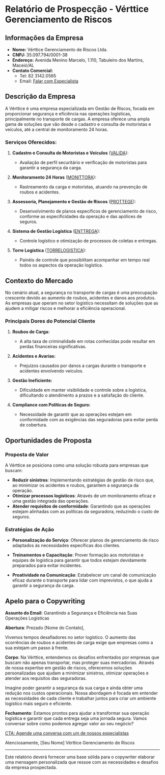 # Relatório de Prospecção - Vérttice Gerenciamento de Riscos

## Informações da Empresa
- **Nome:** Vérttice Gerenciamento de Riscos Ltda.
- **CNPJ:** 35.097.794/0001-38
- **Endereço:** Avenida Menino Marcelo, 1.110, Tabuleiro dos Martins, Maceió/AL
- **Contato Comercial:**
  - Tel: 82 3142.0565
  - Email: [Falar com Especialista](https://www.vertticegr.com.br/#falar-com-especialistas)

## Descrição da Empresa
A Vérttice é uma empresa especializada em Gestão de Riscos, focada em proporcionar segurança e eficiência nas operações logísticas, principalmente no transporte de cargas. A empresa oferece uma ampla gama de soluções que vão desde o cadastro e consulta de motoristas e veículos, até a central de monitoramento 24 horas.

### Serviços Oferecidos:
1. **Cadastro e Consulta de Motoristas e Veículos** ([VALIDA](https://www.vertticegr.com.br/valida)):
   - Avaliação de perfil securitário e verificação de motoristas para garantir a segurança da carga.
   
2. **Monitoramento 24 Horas** ([MONITTORA](https://www.vertticegr.com.br/monittora)):
   - Rastreamento da carga e motoristas, atuando na prevenção de roubos e acidentes.

3. **Assessoria, Planejamento e Gestão de Riscos** ([PROTTEGE](https://www.vertticegr.com.br/prottege)):
   - Desenvolvimento de planos específicos de gerenciamento de risco, conforme as especificidades da operação e das apólices de seguros.

4. **Sistema de Gestão Logística** ([ENTTREGA](https://www.vertticegr.com.br/enttrega)):
   - Controle logístico e otimização de processos de coletas e entregas.

5. **Torre Logística** ([TORRELOGISTICA](https://www.vertticegr.com.br/torrelogistica)):
   - Painéis de controle que possibilitam acompanhar em tempo real todos os aspectos da operação logística.

## Contexto do Mercado
No cenário atual, a segurança no transporte de cargas é uma preocupação crescente devido ao aumento de roubos, acidentes e danos aos produtos. As empresas que operam no setor logístico necessitam de soluções que as ajudem a mitigar riscos e melhorar a eficiência operacional.

### Principais Dores do Potencial Cliente
1. **Roubos de Carga:**
   - A alta taxa de criminalidade em rotas conhecidas pode resultar em perdas financeiras significativas.
  
2. **Acidentes e Avarias:**
   - Prejuízos causados por danos a cargas durante o transporte e acidentes envolvendo veículos.

3. **Gestão Ineficiente:**
   - Dificuldade em manter visibilidade e controle sobre a logística, dificultando o atendimento a prazos e a satisfação do cliente.

4. **Compliance com Políticas de Seguro:**
   - Necessidade de garantir que as operações estejam em conformidade com as exigências das seguradoras para evitar perda de cobertura.

## Oportunidades de Proposta
### Proposta de Valor
A Vérttice se posiciona como uma solução robusta para empresas que buscam:
- **Reduzir sinistros**: Implementando estratégias de gestão de risco que, ao minimizar os acidentes e roubos, garantem a segurança da operação.
- **Otimizar processos logísticos**: Através de um monitoramento eficaz e uma gestão integrada das operações.
- **Atender requisitos de conformidade**: Garantindo que as operações estejam alinhadas com as políticas da seguradora, reduzindo o custo de seguros.

### Estratégias de Ação
- **Personalização do Serviço**:
  Oferecer planos de gerenciamento de risco adaptados às necessidades específicas dos clientes.

- **Treinamentos e Capacitação**:
  Prover formação aos motoristas e equipes de logística para garantir que todos estejam devidamente preparados para evitar incidentes.

- **Proatividade na Comunicação**:
  Estabelecer um canal de comunicação eficaz durante o transporte para lidar com imprevistos, o que ajuda a garantir a segurança da carga.

## Apelo para o Copywriting
**Assunto do Email**: Garantindo a Segurança e Eficiência nas Suas Operações Logísticas

**Abertura**:
Prezado [Nome do Contato],

Vivemos tempos desafiadores no setor logístico. O aumento das ocorrências de roubos e acidentes de carga exige que empresas como a sua estejam um passo à frente. 

**Corpo**:
Na Vérttice, entendemos os desafios enfrentados por empresas que buscam não apenas transportar, mas proteger suas mercadorias. Através de nossa expertise em gestão de riscos, oferecemos soluções personalizadas que ajudam a minimizar sinistros, otimizar operações e atender aos requisitos das seguradoras. 

Imagine poder garantir a segurança da sua carga e ainda obter uma redução nos custos operacionais. Nossa abordagem é focada em entender as necessidades de cada cliente e trabalhar juntos para criar um ambiente logístico mais seguro e eficiente.

**Fechamento**:
Estamos prontos para ajudar a transformar sua operação logística e garantir que cada entrega seja uma jornada segura. Vamos conversar sobre como podemos agregar valor ao seu negócio? 

[CTA: Agende uma conversa com um de nossos especialistas](https://www.vertticegr.com.br/#falar-com-especialistas)

Atenciosamente,
[Seu Nome]
Vérttice Gerenciamento de Riscos

-----

Este relatório deverá fornecer uma base sólida para o copywriter elaborar uma mensagem personalizada que ressoe com as necessidades e desafios da empresa prospectada.